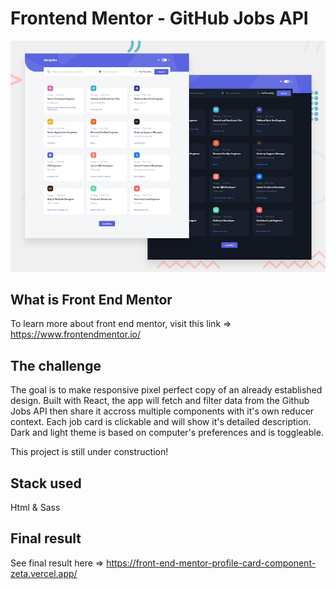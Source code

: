 # Frontend Mentor - GitHub Jobs API

![Design preview for the GitHub Jobs API coding challenge](./preview.jpg)

## What is Front End Mentor

To learn more about front end mentor, visit this link => https://www.frontendmentor.io/

## The challenge

The goal is to make responsive pixel perfect copy of an already established design. 
Built with React, the app will fetch and filter data from the Github Jobs API then share it accross multiple components with it's own reducer context. 
Each job card is clickable and will show it's detailed description. 
Dark and light theme is based on computer's preferences and is toggleable. 

This project is still under construction!

##  Stack used

Html & Sass

##  Final result

See final result here => https://front-end-mentor-profile-card-component-zeta.vercel.app/
